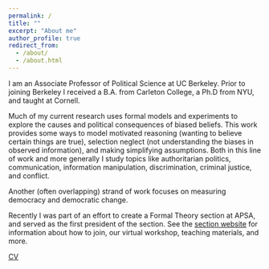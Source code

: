 ```yaml
---
permalink: /
title: ""
excerpt: "About me"
author_profile: true
redirect_from: 
  - /about/
  - /about.html
---
```


I am an Associate Professor of Political Science at UC Berkeley. Prior to joining Berkeley I received a B.A. from Carleton College, a Ph.D from NYU, and taught at Cornell.

Much of my current research uses formal models and experiments to explore the causes and political consequences of biased beliefs. This work provides some ways to model motivated reasoning (wanting to believe certain things are true), selection neglect (not understanding the biases in observed information), and making simplifying assumptions. Both in this line of work and more generally I study topics like authoritarian politics, communication, information manipulation, discrimination, criminal justice, and conflict.

Another (often overlapping) strand of work focuses on measuring democracy and democratic change.

Recently I was part of an effort to create a Formal Theory section at APSA, and served as the first president of the section. See the [section website](https://formaltheorysociety.com/) for information about how to join, our virtual workshop, teaching materials, and more. 

[CV](https://anthlittle.github.io/files/little_cv2024.pdf)

